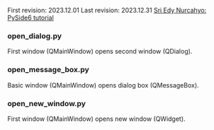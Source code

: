 First revision: 2023.12.01
Last revision: 2023.12.31
[Sri Edy Nurcahyo: PySide6 tutorial](https://youtu.be/KuOZAwXedjw?si=fkj6FAt-Ao6Wu9IE)
### open_dialog.py
First window (QMainWindow) opens second window (QDialog).

### open_message_box.py
Basic window (QMainWindow) opens dialog box (QMessageBox).

### open_new_window.py
First window (QMainWindow) opens new window (QWidget).
